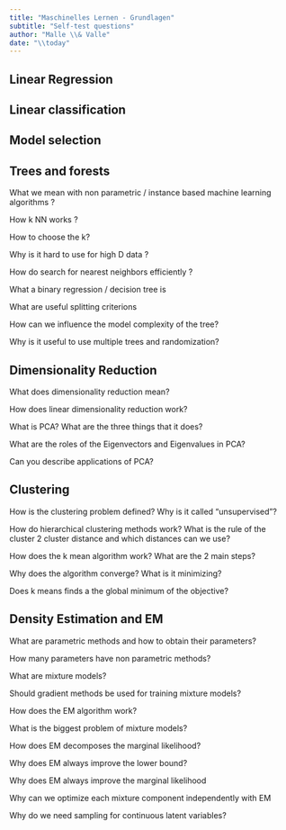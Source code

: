 ```yaml
---
title: "Maschinelles Lernen - Grundlagen"
subtitle: "Self-test questions"
author: "Malle \\& Valle"
date: "\\today"
---
```


## Linear Regression

## Linear classification

## Model selection

## Trees and forests

What we mean with non parametric / instance based machine learning algorithms ?

How k NN works ?

How to choose the k?

Why is it hard to use for high D data ?

How do search for nearest neighbors efficiently ?

What a binary regression / decision tree is

What are useful splitting criterions

How can we influence the model complexity of the tree?

Why is it useful to use multiple trees and randomization?

## Dimensionality Reduction

What does dimensionality reduction mean?

How does linear dimensionality reduction work?

What is PCA? What are the three things that it does?

What are the roles of the Eigenvectors and Eigenvalues in PCA?

Can you describe applications of PCA?

## Clustering

How is the clustering problem defined? Why is it called “unsupervised”?

How do hierarchical clustering methods work? What is the rule of the cluster 2
cluster distance and which distances can we use?

How does the k mean algorithm work? What are the 2 main steps?

Why does the algorithm converge? What is it minimizing?

Does k means finds a the global minimum of the objective?

## Density Estimation and EM

What are parametric methods and how to obtain their parameters?

How many parameters have non parametric methods?

What are mixture models?

Should gradient methods be used for training mixture models?

How does the EM algorithm work?

What is the biggest problem of mixture models?

How does EM decomposes the marginal likelihood?

Why does EM always improve the lower bound?

Why does EM always improve the marginal likelihood

Why can we optimize each mixture component independently with EM

Why do we need sampling for continuous latent variables?

